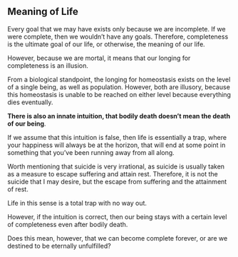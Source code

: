## Meaning of Life

Every goal that we may have exists only because we are incomplete. If we were complete, then we wouldn’t have any goals. Therefore, completeness is the ultimate goal of our life, or otherwise, the meaning of our life.

However, because we are mortal, it means that our longing for completeness is an illusion.

From a biological standpoint, the longing for homeostasis exists on the level of a single being, as well as population. However, both are illusory, because this homeostasis is unable to be reached on either level because everything dies eventually.

**There is also an innate intuition, that bodily death doesn’t mean the death of our being**.

If we assume that this intuition is false, then life is essentially a trap, where your happiness will always be at the horizon, that will end at some point in something that you’ve been running away from all along.

Worth mentioning that suicide is very irrational, as suicide is usually taken as a measure to escape suffering and attain rest. Therefore, it is not the suicide that I may desire, but the escape from suffering and the attainment of rest.

Life in this sense is a total trap with no way out.

However, if the intuition is correct, then our being stays with a certain level of completeness even after bodily death.

Does this mean, however, that we can become complete forever, or are we destined to be eternally unfulfilled?
